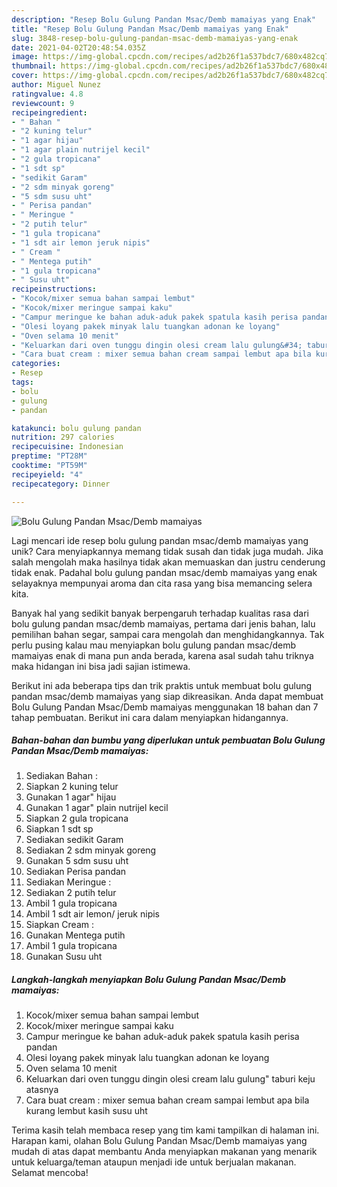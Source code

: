 ```yaml
---
description: "Resep Bolu Gulung Pandan Msac/Demb mamaiyas yang Enak"
title: "Resep Bolu Gulung Pandan Msac/Demb mamaiyas yang Enak"
slug: 3848-resep-bolu-gulung-pandan-msac-demb-mamaiyas-yang-enak
date: 2021-04-02T20:48:54.035Z
image: https://img-global.cpcdn.com/recipes/ad2b26f1a537bdc7/680x482cq70/bolu-gulung-pandan-msacdemb-mamaiyas-foto-resep-utama.jpg
thumbnail: https://img-global.cpcdn.com/recipes/ad2b26f1a537bdc7/680x482cq70/bolu-gulung-pandan-msacdemb-mamaiyas-foto-resep-utama.jpg
cover: https://img-global.cpcdn.com/recipes/ad2b26f1a537bdc7/680x482cq70/bolu-gulung-pandan-msacdemb-mamaiyas-foto-resep-utama.jpg
author: Miguel Nunez
ratingvalue: 4.8
reviewcount: 9
recipeingredient:
- " Bahan "
- "2 kuning telur"
- "1 agar hijau"
- "1 agar plain nutrijel kecil"
- "2 gula tropicana"
- "1 sdt sp"
- "sedikit Garam"
- "2 sdm minyak goreng"
- "5 sdm susu uht"
- " Perisa pandan"
- " Meringue "
- "2 putih telur"
- "1 gula tropicana"
- "1 sdt air lemon jeruk nipis"
- " Cream "
- " Mentega putih"
- "1 gula tropicana"
- " Susu uht"
recipeinstructions:
- "Kocok/mixer semua bahan sampai lembut"
- "Kocok/mixer meringue sampai kaku"
- "Campur meringue ke bahan aduk-aduk pakek spatula kasih perisa pandan"
- "Olesi loyang pakek minyak lalu tuangkan adonan ke loyang"
- "Oven selama 10 menit"
- "Keluarkan dari oven tunggu dingin olesi cream lalu gulung&#34; taburi keju atasnya"
- "Cara buat cream : mixer semua bahan cream sampai lembut apa bila kurang lembut kasih susu uht"
categories:
- Resep
tags:
- bolu
- gulung
- pandan

katakunci: bolu gulung pandan 
nutrition: 297 calories
recipecuisine: Indonesian
preptime: "PT28M"
cooktime: "PT59M"
recipeyield: "4"
recipecategory: Dinner

---
```



![Bolu Gulung Pandan Msac/Demb mamaiyas](https://img-global.cpcdn.com/recipes/ad2b26f1a537bdc7/680x482cq70/bolu-gulung-pandan-msacdemb-mamaiyas-foto-resep-utama.jpg)

Lagi mencari ide resep bolu gulung pandan msac/demb mamaiyas yang unik? Cara menyiapkannya memang tidak susah dan tidak juga mudah. Jika salah mengolah maka hasilnya tidak akan memuaskan dan justru cenderung tidak enak. Padahal bolu gulung pandan msac/demb mamaiyas yang enak selayaknya mempunyai aroma dan cita rasa yang bisa memancing selera kita.

Banyak hal yang sedikit banyak berpengaruh terhadap kualitas rasa dari bolu gulung pandan msac/demb mamaiyas, pertama dari jenis bahan, lalu pemilihan bahan segar, sampai cara mengolah dan menghidangkannya. Tak perlu pusing kalau mau menyiapkan bolu gulung pandan msac/demb mamaiyas enak di mana pun anda berada, karena asal sudah tahu triknya maka hidangan ini bisa jadi sajian istimewa.




Berikut ini ada beberapa tips dan trik praktis untuk membuat bolu gulung pandan msac/demb mamaiyas yang siap dikreasikan. Anda dapat membuat Bolu Gulung Pandan Msac/Demb mamaiyas menggunakan 18 bahan dan 7 tahap pembuatan. Berikut ini cara dalam menyiapkan hidangannya.

<!--inarticleads1-->

##### Bahan-bahan dan bumbu yang diperlukan untuk pembuatan Bolu Gulung Pandan Msac/Demb mamaiyas:

1. Sediakan  Bahan :
1. Siapkan 2 kuning telur
1. Gunakan 1 agar&#34; hijau
1. Gunakan 1 agar&#34; plain nutrijel kecil
1. Siapkan 2 gula tropicana
1. Siapkan 1 sdt sp
1. Sediakan sedikit Garam
1. Sediakan 2 sdm minyak goreng
1. Gunakan 5 sdm susu uht
1. Sediakan  Perisa pandan
1. Sediakan  Meringue :
1. Sediakan 2 putih telur
1. Ambil 1 gula tropicana
1. Ambil 1 sdt air lemon/ jeruk nipis
1. Siapkan  Cream :
1. Gunakan  Mentega putih
1. Ambil 1 gula tropicana
1. Gunakan  Susu uht




<!--inarticleads2-->

##### Langkah-langkah menyiapkan Bolu Gulung Pandan Msac/Demb mamaiyas:

1. Kocok/mixer semua bahan sampai lembut
1. Kocok/mixer meringue sampai kaku
1. Campur meringue ke bahan aduk-aduk pakek spatula kasih perisa pandan
1. Olesi loyang pakek minyak lalu tuangkan adonan ke loyang
1. Oven selama 10 menit
1. Keluarkan dari oven tunggu dingin olesi cream lalu gulung&#34; taburi keju atasnya
1. Cara buat cream : mixer semua bahan cream sampai lembut apa bila kurang lembut kasih susu uht




Terima kasih telah membaca resep yang tim kami tampilkan di halaman ini. Harapan kami, olahan Bolu Gulung Pandan Msac/Demb mamaiyas yang mudah di atas dapat membantu Anda menyiapkan makanan yang menarik untuk keluarga/teman ataupun menjadi ide untuk berjualan makanan. Selamat mencoba!
